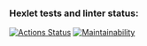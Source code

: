 ### Hexlet tests and linter status:
[![Actions Status](https://github.com/alenavino/python-project-49/actions/workflows/hexlet-check.yml/badge.svg)](https://github.com/alenavino/python-project-49/actions)
[![Maintainability](https://api.codeclimate.com/v1/badges/4d10cc6038795426135c/maintainability)](https://codeclimate.com/github/alenavino/python-project-49/maintainability)